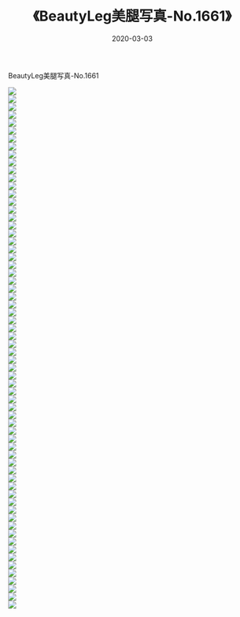 ﻿---
layout: post
title:  《BeautyLeg美腿写真-No.1661》
date:   2020-03-03
img: http://img.660000.xyz/Sharelink/网络美图/2020/BeautyLeg美腿写真-No.1661/000.jpg
categories: [美女, 清纯, 唯美]
---

BeautyLeg美腿写真-No.1661

  ![](http://img.660000.xyz/Sharelink/网络美图/2020/BeautyLeg美腿写真-No.1661/001.jpg) <br> ![](http://img.660000.xyz/Sharelink/网络美图/2020/BeautyLeg美腿写真-No.1661/002.jpg) <br> ![](http://img.660000.xyz/Sharelink/网络美图/2020/BeautyLeg美腿写真-No.1661/003.jpg) <br> ![](http://img.660000.xyz/Sharelink/网络美图/2020/BeautyLeg美腿写真-No.1661/004.jpg) <br> ![](http://img.660000.xyz/Sharelink/网络美图/2020/BeautyLeg美腿写真-No.1661/005.jpg) <br> ![](http://img.660000.xyz/Sharelink/网络美图/2020/BeautyLeg美腿写真-No.1661/006.jpg) <br> ![](http://img.660000.xyz/Sharelink/网络美图/2020/BeautyLeg美腿写真-No.1661/007.jpg) <br> ![](http://img.660000.xyz/Sharelink/网络美图/2020/BeautyLeg美腿写真-No.1661/008.jpg) <br> ![](http://img.660000.xyz/Sharelink/网络美图/2020/BeautyLeg美腿写真-No.1661/009.jpg) <br> ![](http://img.660000.xyz/Sharelink/网络美图/2020/BeautyLeg美腿写真-No.1661/010.jpg) <br> ![](http://img.660000.xyz/Sharelink/网络美图/2020/BeautyLeg美腿写真-No.1661/011.jpg) <br> ![](http://img.660000.xyz/Sharelink/网络美图/2020/BeautyLeg美腿写真-No.1661/012.jpg) <br> ![](http://img.660000.xyz/Sharelink/网络美图/2020/BeautyLeg美腿写真-No.1661/013.jpg) <br> ![](http://img.660000.xyz/Sharelink/网络美图/2020/BeautyLeg美腿写真-No.1661/014.jpg) <br> ![](http://img.660000.xyz/Sharelink/网络美图/2020/BeautyLeg美腿写真-No.1661/015.jpg) <br> ![](http://img.660000.xyz/Sharelink/网络美图/2020/BeautyLeg美腿写真-No.1661/016.jpg) <br> ![](http://img.660000.xyz/Sharelink/网络美图/2020/BeautyLeg美腿写真-No.1661/017.jpg) <br> ![](http://img.660000.xyz/Sharelink/网络美图/2020/BeautyLeg美腿写真-No.1661/018.jpg) <br> ![](http://img.660000.xyz/Sharelink/网络美图/2020/BeautyLeg美腿写真-No.1661/019.jpg) <br> ![](http://img.660000.xyz/Sharelink/网络美图/2020/BeautyLeg美腿写真-No.1661/020.jpg) <br> ![](http://img.660000.xyz/Sharelink/网络美图/2020/BeautyLeg美腿写真-No.1661/021.jpg) <br> ![](http://img.660000.xyz/Sharelink/网络美图/2020/BeautyLeg美腿写真-No.1661/022.jpg) <br> ![](http://img.660000.xyz/Sharelink/网络美图/2020/BeautyLeg美腿写真-No.1661/023.jpg) <br> ![](http://img.660000.xyz/Sharelink/网络美图/2020/BeautyLeg美腿写真-No.1661/024.jpg) <br> ![](http://img.660000.xyz/Sharelink/网络美图/2020/BeautyLeg美腿写真-No.1661/025.jpg) <br> ![](http://img.660000.xyz/Sharelink/网络美图/2020/BeautyLeg美腿写真-No.1661/026.jpg) <br> ![](http://img.660000.xyz/Sharelink/网络美图/2020/BeautyLeg美腿写真-No.1661/027.jpg) <br> ![](http://img.660000.xyz/Sharelink/网络美图/2020/BeautyLeg美腿写真-No.1661/028.jpg) <br> ![](http://img.660000.xyz/Sharelink/网络美图/2020/BeautyLeg美腿写真-No.1661/029.jpg) <br> ![](http://img.660000.xyz/Sharelink/网络美图/2020/BeautyLeg美腿写真-No.1661/030.jpg) <br> ![](http://img.660000.xyz/Sharelink/网络美图/2020/BeautyLeg美腿写真-No.1661/031.jpg) <br> ![](http://img.660000.xyz/Sharelink/网络美图/2020/BeautyLeg美腿写真-No.1661/032.jpg) <br> ![](http://img.660000.xyz/Sharelink/网络美图/2020/BeautyLeg美腿写真-No.1661/033.jpg) <br> ![](http://img.660000.xyz/Sharelink/网络美图/2020/BeautyLeg美腿写真-No.1661/034.jpg) <br> ![](http://img.660000.xyz/Sharelink/网络美图/2020/BeautyLeg美腿写真-No.1661/035.jpg) <br> ![](http://img.660000.xyz/Sharelink/网络美图/2020/BeautyLeg美腿写真-No.1661/036.jpg) <br> ![](http://img.660000.xyz/Sharelink/网络美图/2020/BeautyLeg美腿写真-No.1661/037.jpg) <br> ![](http://img.660000.xyz/Sharelink/网络美图/2020/BeautyLeg美腿写真-No.1661/038.jpg) <br> ![](http://img.660000.xyz/Sharelink/网络美图/2020/BeautyLeg美腿写真-No.1661/039.jpg) <br> ![](http://img.660000.xyz/Sharelink/网络美图/2020/BeautyLeg美腿写真-No.1661/040.jpg) <br> ![](http://img.660000.xyz/Sharelink/网络美图/2020/BeautyLeg美腿写真-No.1661/041.jpg) <br> ![](http://img.660000.xyz/Sharelink/网络美图/2020/BeautyLeg美腿写真-No.1661/042.jpg) <br> ![](http://img.660000.xyz/Sharelink/网络美图/2020/BeautyLeg美腿写真-No.1661/043.jpg) <br> ![](http://img.660000.xyz/Sharelink/网络美图/2020/BeautyLeg美腿写真-No.1661/044.jpg) <br> ![](http://img.660000.xyz/Sharelink/网络美图/2020/BeautyLeg美腿写真-No.1661/045.jpg) <br> ![](http://img.660000.xyz/Sharelink/网络美图/2020/BeautyLeg美腿写真-No.1661/046.jpg) <br> ![](http://img.660000.xyz/Sharelink/网络美图/2020/BeautyLeg美腿写真-No.1661/047.jpg) <br> ![](http://img.660000.xyz/Sharelink/网络美图/2020/BeautyLeg美腿写真-No.1661/048.jpg) <br> ![](http://img.660000.xyz/Sharelink/网络美图/2020/BeautyLeg美腿写真-No.1661/049.jpg) <br> ![](http://img.660000.xyz/Sharelink/网络美图/2020/BeautyLeg美腿写真-No.1661/050.jpg) <br> ![](http://img.660000.xyz/Sharelink/网络美图/2020/BeautyLeg美腿写真-No.1661/051.jpg) <br> ![](http://img.660000.xyz/Sharelink/网络美图/2020/BeautyLeg美腿写真-No.1661/052.jpg) <br> ![](http://img.660000.xyz/Sharelink/网络美图/2020/BeautyLeg美腿写真-No.1661/053.jpg) <br> ![](http://img.660000.xyz/Sharelink/网络美图/2020/BeautyLeg美腿写真-No.1661/054.jpg) <br> ![](http://img.660000.xyz/Sharelink/网络美图/2020/BeautyLeg美腿写真-No.1661/055.jpg) <br> ![](http://img.660000.xyz/Sharelink/网络美图/2020/BeautyLeg美腿写真-No.1661/056.jpg) <br> ![](http://img.660000.xyz/Sharelink/网络美图/2020/BeautyLeg美腿写真-No.1661/057.jpg) <br> ![](http://img.660000.xyz/Sharelink/网络美图/2020/BeautyLeg美腿写真-No.1661/058.jpg) <br> ![](http://img.660000.xyz/Sharelink/网络美图/2020/BeautyLeg美腿写真-No.1661/059.jpg) <br> ![](http://img.660000.xyz/Sharelink/网络美图/2020/BeautyLeg美腿写真-No.1661/060.jpg) <br> ![](http://img.660000.xyz/Sharelink/网络美图/2020/BeautyLeg美腿写真-No.1661/061.jpg) <br> ![](http://img.660000.xyz/Sharelink/网络美图/2020/BeautyLeg美腿写真-No.1661/062.jpg) <br> ![](http://img.660000.xyz/Sharelink/网络美图/2020/BeautyLeg美腿写真-No.1661/063.jpg) <br> ![](http://img.660000.xyz/Sharelink/网络美图/2020/BeautyLeg美腿写真-No.1661/064.jpg) <br> ![](http://img.660000.xyz/Sharelink/网络美图/2020/BeautyLeg美腿写真-No.1661/065.jpg) <br> ![](http://img.660000.xyz/Sharelink/网络美图/2020/BeautyLeg美腿写真-No.1661/066.jpg) <br>